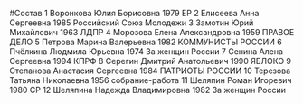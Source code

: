 #Состав
1 Воронкова Юлия Борисовна 1979 ЕР
2 Елисеева Анна Сергеевна 1985 Российский Союз Молодежи
3 Замотин Юрий Михайлович 1963 ЛДПР
4 Морозова Елена Александровна 1959 ПРАВОЕ ДЕЛО
5 Петрова Марина Валерьевна 1982 КОММУНИСТЫ РОССИИ
6 Пчёлкина Людмила Юрьевна 1974 За женщин России
7 Сенина Алена Сергеевна 1994 КПРФ
8 Серегин Дмитрий Анатольевич 1990 ЯБЛОКО
9 Степанова Анастасия Сергеевна 1984 ПАТРИОТЫ РОССИИ
10 Терезова Татьяна Николаевна 1956 собрание-работа
11 Шеляпин Роман Игоревич 1980 СР
12 Шеляпина Надежда Владимировна 1982 За женщин России
